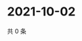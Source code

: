 # 2021-10-02

共 0 条

<!-- BEGIN WEIBO -->
<!-- 最后更新时间 Sat Oct 02 2021 08:37:39 GMT+0800 (China Standard Time) -->

<!-- END WEIBO -->
